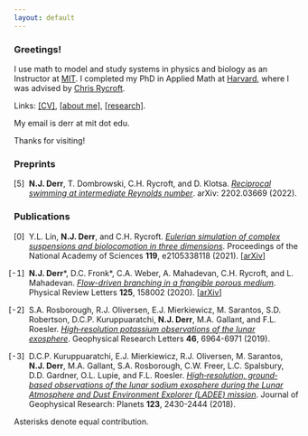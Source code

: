 ```yaml
---
layout: default
---
```


### Greetings!

I use math to model and study systems in physics and biology as an Instructor at [MIT](https://math.mit.edu). I completed my PhD in Applied Math at [Harvard](https://www.seas.harvard.edu), where I was advised by [Chris Rycroft](https://people.math.wisc.edu/~chr).

Links: [[CV]](/assets/files/cv.pdf), [[about me]](/biography.html), [[research]](/research.html).

My email is derr at mit dot edu.

Thanks for visiting!

### Preprints
<style>
ol.brackets>li::marker {
  content: "[" counter(list-item) "]  ";
}
ol.brackets { padding-left: 1.9em; }
ol.brackets>li:not(:last-child) {
  margin-bottom: 1em;
}
</style>
<ol reversed class="brackets" start="5">
<li><b>N.J. Derr</b>, T. Dombrowski, C.H. Rycroft, and D. Klotsa. <a href="https://arxiv.org/abs/2202.03669" class="link"><span><em>Reciprocal swimming at intermediate Reynolds number</em></span></a>. arXiv: 2202.03669 (2022).

</li>
</ol>

### Publications
<style>
ol.brackets>li::marker {
  content: "[" counter(list-item) "]  ";
}
ol.brackets { padding-left: 1.9em; }
ol.brackets>li:not(:last-child) {
  margin-bottom: 1em;
}
</style>
<ol reversed class="brackets">
<li>Y.L. Lin, <b>N.J. Derr</b>, and C.H. Rycroft. <a href="http://dx.doi.org/10.1073/pnas.2105338118" class="link"><span><em>Eulerian simulation of complex suspensions and biolocomotion in three dimensions</em></span></a>. Proceedings of the National Academy of Sciences <b>119</b>, e2105338118 (2021). [<a href="https://arxiv.org/abs/2104.00095" class="link"><span>arXiv</span></a>]

</li>
<li><b>N.J. Derr</b>*, D.C. Fronk*, C.A. Weber, A. Mahadevan, C.H. Rycroft, and L. Mahadevan. <a href="http://dx.doi.org/10.1103/PhysRevLett.125.158002" class="link"><span><em>Flow-driven branching in a frangible porous medium</em></span></a>. Physical Review Letters <b>125</b>, 158002 (2020). [<a href="https://arxiv.org/abs/2007.02997" class="link"><span>arXiv</span></a>]

</li>
<li>S.A. Rosborough, R.J. Oliversen, E.J. Mierkiewicz, M. Sarantos, S.D. Robertson, D.C.P. Kuruppuaratchi, <b>N.J. Derr</b>, M.A. Gallant, and F.L. Roesler. <a href="http://dx.doi.org/10.1029/2019GL083022" class="link"><span><em>High‐resolution potassium observations of the lunar exosphere</em></span></a>. Geophysical Research Letters <b>46</b>, 6964-6971 (2019).

</li>
<li>D.C.P. Kuruppuaratchi, E.J. Mierkiewicz, R.J. Oliversen, M. Sarantos, <b>N.J. Derr</b>, M.A. Gallant, S.A. Rosborough, C.W. Freer, L.C. Spalsbury, D.D. Gardner, O.L. Lupie, and F.L. Roesler. <a href="http://dx.doi.org/10.1029/2018JE005717" class="link"><span><em>High‐resolution, ground‐based observations of the lunar sodium exosphere during the Lunar Atmosphere and Dust Environment Explorer (LADEE) mission</em></span></a>. Journal of Geophysical Research: Planets <b>123</b>, 2430-2444 (2018).

</li>
</ol>

Asterisks denote equal contribution.

